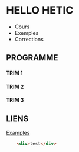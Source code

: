 HELLO HETIC
========

 - Cours
 - Exemples
 - Corrections

## PROGRAMME

#### TRIM 1

#### TRIM 2

#### TRIM 3

## LIENS
[Examples](http://threejs.org/)

```html
	<div>test</div>
